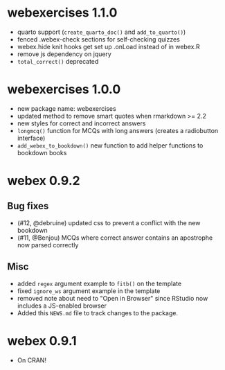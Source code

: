 # webexercises 1.1.0

* quarto support (`create_quarto_doc()` and `add_to_quarto()`)
* fenced .webex-check sections for self-checking quizzes
* webex.hide knit hooks get set up .onLoad instead of in webex.R
* remove js dependency on jquery
* `total_correct()` deprecated

# webexercises 1.0.0

* new package name: webexercises
* updated method to remove smart quotes when rmarkdown >= 2.2
* new styles for correct and incorrect answers
* `longmcq()` function for MCQs with long answers (creates a radiobutton interface)
* `add_webex_to_bookdown()` new function to add helper functions to bookdown books

# webex 0.9.2

## Bug fixes

* (#12, @debruine) updated css to prevent a conflict with the new bookdown
* (#11, @Benjou) MCQs where correct answer contains an apostrophe now
  parsed correctly
  
## Misc

* added `regex` argument example to `fitb()` on the template
* fixed `ignore_ws` argument example in the template
* removed note about need to "Open in Browser" since RStudio now
  includes a JS-enabled browser
* Added this `NEWS.md` file to track changes to the package.

# webex 0.9.1

* On CRAN!
